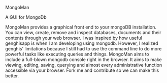 MongoMan

A GUI for MongoDb

MongoMan provides a graphical front end to your mongoDB installation. You can view, create, remove and inspect databases,
documents and their contents through your web browser. I was inspired by how useful genghisapp is when I am developing
using mongodb. However, I realized genghis' limitations because I still had to use the command line to do more powerful
tasks like executing queries and things. MongoMan aims to include a full-blown mongodb console right in the browser. It 
aims to make viewing, editing, saving, querying and almost every administrative function accessible via your browser.
Fork me and contribute so we can make this better.

